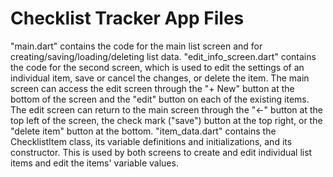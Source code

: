 # Checklist Tracker App Files
"main.dart" contains the code for the main list screen and for creating/saving/loading/deleting list data.
"edit_info_screen.dart" contains the code for the second screen, which is used to edit the settings of an individual item, save or cancel the changes, or delete the item.
The main screen can access the edit screen through the "+ New" button at the bottom of the screen and the "edit" button on each of the existing items. The edit screen can return to the main screen through the "<-" button at the top left of the screen, the check mark ("save") button at the top right, or the "delete item" button at the bottom.
"item_data.dart" contains the ChecklistItem class, its variable definitions and initializations, and its constructor. This is used by both screens to create and edit individual list items and edit the items' variable values.
